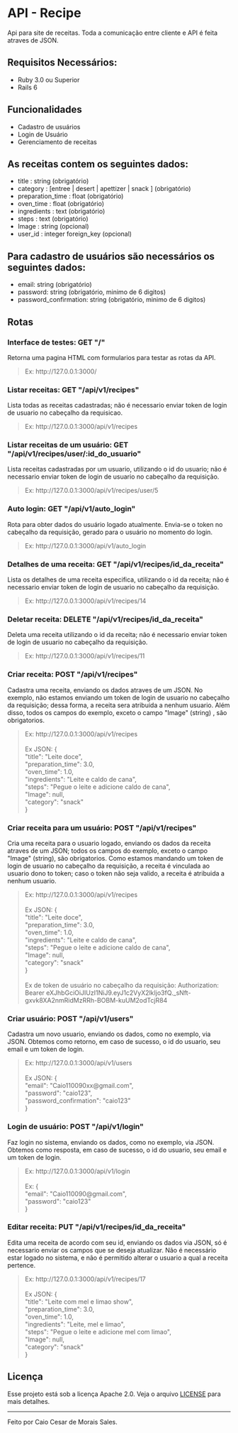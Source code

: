 # API - Recipe

Api para site de receitas. Toda a comunicação entre cliente e API é feita atraves de JSON.

## Requisitos Necessários:

* Ruby 3.0 ou Superior
* Rails 6

## Funcionalidades

- Cadastro de usuários
- Login de Usuário
- Gerenciamento de receitas

## As receitas contem os seguintes dados:
* title : string (obrigatório)
* category : [entree | desert | apettizer | snack ] (obrigatório)
* preparation_time : float (obrigatório)
* oven_time : float (obrigatório)
* ingredients : text (obrigatório)
* steps : text (obrigatório)
* Image : string (opcional)
* user_id : integer foreign_key (opcional)

## Para cadastro de usuários são necessários os seguintes dados:
* email: string (obrigatório)
* password: string (obrigatório, minimo de 6 digitos)
* password_confirmation: string (obrigatório, minimo de 6 digitos)

## Rotas

### Interface de testes: GET "/"
Retorna uma pagina HTML com formularios para testar as rotas da API.
> Ex: http://<n/>127.0.0.1:3000/

### Listar receitas: GET "/api/v1/recipes"
Lista todas as receitas cadastradas; não é necessario enviar token de login de usuario no cabeçalho da requisicao.
> Ex: http://<n/>127.0.0.1:3000/api/v1/recipes

### Listar receitas de um usuário: GET "/api/v1/recipes/user/:id_do_usuario"
Lista receitas cadastradas por um usuario, utilizando o id do usuario; não é necessario enviar token de login de usuario no cabeçalho da requisição.
> Ex: http://<n/>127.0.0.1:3000/api/v1/recipes/user/5

### Auto login: GET "/api/v1/auto_login"
Rota para obter dados do usuário logado atualmente. Envia-se o token no cabeçalho da requisição, gerado para o usuário no momento do login.
> Ex: http://<n/>127.0.0.1:3000/api/v1/auto_login

### Detalhes de uma receita: GET "/api/v1/recipes/id_da_receita"
Lista os detalhes de uma receita especifica, utilizando o id da receita; não é necessario enviar token de login de usuario no cabeçalho da requisição.
> Ex: http://<n/>127.0.0.1:3000/api/v1/recipes/14

### Deletar receita: DELETE "/api/v1/recipes/id_da_receita"
Deleta uma receita utilizando o id da receita; não é necessario enviar token de login de usuario no cabeçalho da requisição.
> Ex: http://<n/>127.0.0.1:3000/api/v1/recipes/11

### Criar receita: POST "/api/v1/recipes"
Cadastra uma receita, enviando os dados atraves de um JSON. No exemplo, não estamos enviando um token de login de usuario no cabeçalho da requisição; dessa forma, a receita sera atribuida a nenhum usuario. Além disso, todos os campos do exemplo, exceto o campo "Image" (string) , são obrigatorios.
> Ex: http://<n/>127.0.0.1:3000/api/v1/recipes <br /><br />
> Ex JSON: { <br />
>	  "title": "Leite doce", <br />
>	"preparation_time": 3.0, <br />
>	"oven_time": 1.0, <br />
>	"ingredients": "Leite e caldo de cana", <br />
>	"steps": "Pegue o leite e adicione caldo de cana", <br />
>	"Image": null, <br />
>	"category": "snack" <br />
>} 

### Criar receita para um usuário: POST "/api/v1/recipes"
Cria uma receita para o usuario logado, enviando os dados da receita atraves de um JSON; todos os campos do exemplo, exceto o campo "Image" (string), são obrigatorios. Como estamos mandando um token de login de usuario no cabeçalho da requisição, a receita é vinculada ao usuario dono to token; caso o token não seja valido, a receita é atribuida a nenhum usuario.
> Ex: http://<n/>127.0.0.1:3000/api/v1/recipes <br /><br />
> Ex JSON: { <br />
>	  "title": "Leite doce", <br />
>	"preparation_time": 3.0, <br />
>	"oven_time": 1.0, <br />
>	"ingredients": "Leite e caldo de cana", <br />
>	"steps": "Pegue o leite e adicione caldo de cana", <br />
>	"Image": null, <br />
>	"category": "snack" <br />
>} <br /><br />
> Ex de token de usuário no cabeçalho da requisição:
> Authorization: Bearer eXJhbGciOiJIUzI1NiJ9.eyJ1c2VyX2lkIjo3fQ._sNft-gxvk8XA2nmRidMzRRh-BOBM-kuUM2odTcjR84

### Criar usuário: POST "/api/v1/users"
Cadastra um novo usuario, enviando os dados, como no exemplo, via JSON. Obtemos como retorno, em caso de sucesso, o id do usuario, seu email e um token de login.
> Ex: http://<n/>127.0.0.1:3000/api/v1/users <br /><br />
> Ex JSON: { <br />
>	"email": "Caio110090xx@<n/>gmail.com", <br />
>	"password": "caio123", <br />
>	"password_confirmation": "caio123" <br />
>}

### Login de usuário: POST "/api/v1/login"
Faz login no sistema, enviando os dados, como no exemplo, via JSON. Obtemos como resposta, em caso de sucesso, o id do usuario, seu email e um token de login.
>Ex: http://<n/>127.0.0.1:3000/api/v1/login <br /><br />
> Ex: { <br />
>	"email": "Caio110090@<n/>gmail.com", <br />
>	"password": "caio123"	<br />
>}

### Editar receita: PUT "/api/v1/recipes/id_da_receita"
Edita uma receita de acordo com seu id, enviando os dados via JSON, só é necessario enviar os campos que se deseja atualizar. Não é necessário estar logado no sistema, e não é permitido alterar o usuario a qual a receita pertence.
> Ex: http://<n/>127.0.0.1:3000/api/v1/recipes/17 <br /><br />
> Ex JSON: { <br />
>	"title": "Leite com mel e limao show", <br />
>	"preparation_time": 3.0, <br />
>	"oven_time": 1.0, <br />
>	"ingredients": "Leite, mel e limao", <br />
>	"steps": "Pegue o leite e adicione mel com limao", <br />
>	"Image": null, <br />
>	"category": "snack" <br />
>}

## Licença

Esse projeto está sob a licença Apache 2.0. Veja o arquivo [LICENSE](LICENSE) para mais detalhes.

---

Feito por Caio Cesar de Morais Sales.

